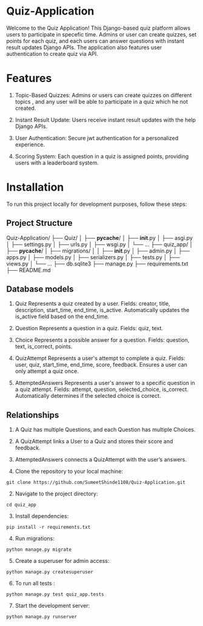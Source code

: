 # Quiz-Application
Welcome to the Quiz Application! This Django-based quiz platform allows users to participate in specefic time. Admins or user can create quizzes, set points for each quiz, and each users can answer questions with instant result updates Django APIs. The application also features user authentication to create quiz via API.

# Features
1. Topic-Based Quizzes: Admins or users can create quizzes on different topics , and any user will be able to participate in a quiz which he not created.

2. Instant Result Update: Users receive instant result updates with the help Django APIs.

3. User Authentication: Secure jwt authentication for a personalized experience.

4. Scoring System: Each question in a quiz is assigned points, providing users with a leaderboard system.

# Installation
To run this project locally for development purposes, follow these steps:

## Project Structure
Quiz-Application/
├── Quiz/
│   ├── __pycache__/
│   ├── __init__.py
│   ├── asgi.py
│   ├── settings.py
│   ├── urls.py
│   ├── wsgi.py
│   └── ...
├── quiz_app/
│   ├── __pycache__/
│   ├── migrations/
│   │   ├── __init__.py
│   ├── admin.py
│   ├── apps.py
│   ├── models.py
│   ├── serializers.py
│   ├── tests.py
│   ├── views.py
│   └── ...
├── db.sqlite3
├── manage.py
├── requirements.txt
├── README.md

## Database models
1. Quiz
Represents a quiz created by a user.
Fields: creator, title, description, start_time, end_time, is_active.
Automatically updates the is_active field based on the end_time.

2. Question
Represents a question in a quiz.
Fields: quiz, text.

3. Choice
Represents a possible answer for a question.
Fields: question, text, is_correct, points.

4. QuizAttempt
Represents a user's attempt to complete a quiz.
Fields: user, quiz, start_time, end_time, score, feedback.
Ensures a user can only attempt a quiz once.

5. AttemptedAnswers
Represents a user's answer to a specific question in a quiz attempt.
Fields: attempt, question, selected_choice, is_correct.
Automatically determines if the selected choice is correct.

## Relationships
1. A Quiz has multiple Questions, and each Question has multiple Choices.
2. A QuizAttempt links a User to a Quiz and stores their score and feedback.
3. AttemptedAnswers connects a QuizAttempt with the user’s answers.
  


1. Clone the repository to your local machine:
```shell
git clone https://github.com/SumeetShinde1108/Quiz-Application.git
```

2. Navigate to the project directory:
```shell
cd quiz_app
```

3. Install dependencies:
```shell
pip install -r requirements.txt
```

4. Run migrations:
```shell
python manage.py migrate
```

5. Create a superuser for admin access:
```shell
python manage.py createsuperuser
```

6. To run all tests :
```shell
python manage.py test quiz_app.tests
```

7. Start the development server:
```shell
python manage.py runserver
```




